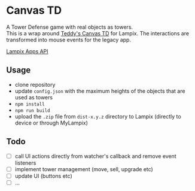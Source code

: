 # Canvas TD

A Tower Defense game with real objects as towers.  
This is a wrap around [Teddy's Canvas TD](https://canvas-td.teddy.io) for Lampix. The interactions are transformed into mouse events for the legacy app.

[Lampix Apps API](https://api.lampix.co/)

## Usage

-   clone repository
-   update `config.json` with the maximum heights of the objects that are used as towers
-   `npm install`
-   `npm run build`
-   upload the `.zip` file from `dist-x.y.z` directory to Lampix (directly to device or through MyLampix)

## Todo

-   [ ] call UI actions directly from watcher's callback and remove event listeners
-   [ ] implement tower management (move, sell, upgrade etc)
-   [ ] update UI (buttons etc)
-   [ ] ...

